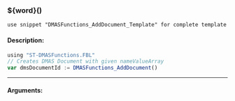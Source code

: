 ### ${word}()

`use snippet "DMASFunctions_AddDocument_Template" for complete template`

#### Description:
```ts
using "ST-DMASFunctions.FBL"
// Creates DMAS Document with given nameValueArray
var dmsDocumentId := DMASFunctions_AddDocument()
```
----
#### Arguments:
```ts
```

